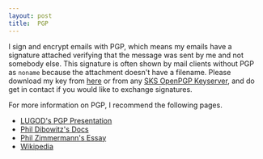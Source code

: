 ```yaml
---
layout: post
title:  PGP
---
```


I sign and encrypt emails with PGP, which means my emails
have a signature attached verifying that the message was sent
by me and not somebody else.
This signature is often shown by mail clients without
PGP as `noname` because the attachment doesn't have a filename.
Please download my key from [here](/data/bdamos_pgp.asc)
or from any [SKS OpenPGP Keyserver](http://keyserver.cns.vt.edu/),
and do get in contact if you would like to exchange signatures.

For more information on PGP, I recommend the following pages.

 + [LUGOD's PGP Presentation](http://www.lugod.org/presentations/pgp/)
 + [Phil Dibowitz's Docs](http://www.phildev.net/pgp/)
 + [Phil Zimmermann's Essay](http://www.philzimmermann.com/EN/essays/WhyIWrotePGP.html)
 + [Wikipedia](http://en.wikipedia.org/wiki/Pretty_Good_Privacy)

